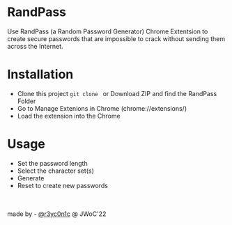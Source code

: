 # RandPass

Use RandPass (a Random Password Generator) Chrome Extentsion to create secure passwords that are impossible to crack without sending them across the Internet.


# Installation

- Clone this project `git clone ` or Download ZIP and find the RandPass Folder
- Go to Manage Extenions in Chrome (chrome://extensions/)
- Load the extension into the Chrome

# Usage

- Set the password length
- Select the character set(s)
- Generate
- Reset to create new passwords


<br><br>
made by - [@r3yc0n1c](https://github.com/r3yc0n1c) @ JWoC'22